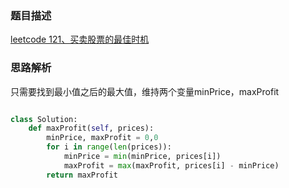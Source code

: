 ### 题目描述

[leetcode 121、买卖股票的最佳时机](https://leetcode-cn.com/problems/best-time-to-buy-and-sell-stock/solution/)

### 思路解析

只需要找到最小值之后的最大值，维持两个变量minPrice，maxProfit

```python

class Solution:
    def maxProfit(self, prices):
        minPrice, maxProfit = 0,0
        for i in range(len(prices)):
            minPrice = min(minPrice, prices[i])
            maxProfit = max(maxProfit, prices[i] - minPrice)
        return maxProfit


```
